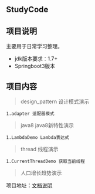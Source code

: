 ## StudyCode

## 项目说明

主要用于日常学习整理。
- jdk版本要求：1.7+
- Springboot3版本

## 项目内容

> design_pattern 设计模式演示

    1.adapter 适配器模式
    
> java8 java8新特性演示

    1.LambdaDemo Lambda表达式

> thread 线程演示
    
    1.CurrentThreadDemo 获取当前线程

> 人口增长趋势演示

项目地址：[文档说明](https://github.com/TangerineSpecter/StudyCode/tree/master/src/main/java/com/tangerine/specter/population)